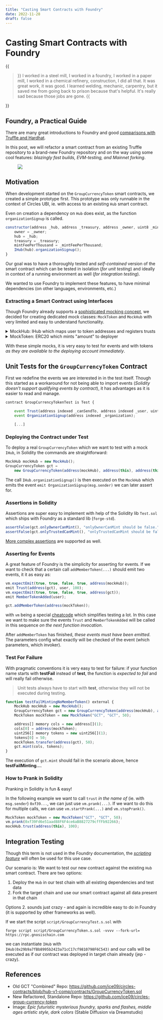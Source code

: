 ```yaml
---
title: "Casting Smart Contracts with Foundry"
date: 2022-11-28
draft: false
---
```


# Casting Smart Contracts with Foundry

{{<blockquote author="Luis J. Rodriguez">}}
I worked in a steel mill, I worked in a foundry, I worked in a paper mill, I worked in a chemical refinery, construction, I did all that. It was great work, it was good. I learned welding, mechanic, carpentry, but it saved me from going back to prison because that's helpful. It's really sad because those jobs are gone.
{{</blockquote>}}

## Foundry, a Practical Guide

There are many great introductions to Foundry and good [comparisons with Truffle and Hardhat](https://www.youtube.com/watch?v=d6Uvt0u6FQc).

In this post, we will refactor a smart contract from an existing Truffle repository to a brand-new Foundry repository and on the way using some cool features: _blazingly fast builds, EVM-testing, and Mainnet forking_.

<figure>
<img src="https://i.imgur.com/ZwwdQEih.png" border=0 />
</figure>

## Motivation

When development started on the `GroupCurrencyToken` smart contracts, we created a simple prototype first. This prototype was only runnable in the context of Circles UBI, ie. with access to an existing `Hub` smart contract.

Even on creation a dependency on `Hub` does exist, as the function `organizationSignup` is called.

```javascript
constructor(address _hub, address _treasury, address _owner, uint8 _mintFeePerThousand, string memory _name, string memory _symbol) ERC20(_name, _symbol) {
    owner = _owner;
    hub = _hub;
    treasury = _treasury;
    mintFeePerThousand = _mintFeePerThousand;
    IHub(hub).organizationSignup();
}
```

Our goal was to have a thoroughly tested and _self-contained_ version of the smart contract which can be tested in isolation (_for unit testing_) and ideally in context of a running environment as well (_for integration testing_). 

We wanted to use Foundry to implement these features, to have minimal dependencies (on other languages, environments, etc.)

### Extracting a Smart Contract using Interfaces 

Though Foundry already supports a [sophisticated mocking concept](https://book.getfoundry.sh/cheatcodes/mock-call), we decided for creating dedicated mock classes: `MockToken` and `MockHub` with very limited and easy to understand functionality.

<details>
  <summary>MockHub: IHub which maps user to token addresses and registers trusts</summary>

```javascript
contract MockHub is IHub {

    mapping (address => mapping (address => uint256)) public limits;
    mapping (address => address) public tokenToUser;
    mapping (address => address) public userToToken;

    function setTokenToUser(address token, address user) external {
        tokenToUser[token] = user;
        userToToken[user] = token;
    }

    function signup() external {
        emit Signup(msg.sender, 0x0000000000000000000000000000000000000001);
    }

    function organizationSignup() external {
        emit OrganizationSignup(msg.sender);
    }
    
    function trust(address trustee, uint256 amount) external {
        limits[msg.sender][trustee] = amount;
        emit Trust(msg.sender, trustee, amount);
    }

}
```
</details>

<details>
    <summary>MockToken: ERC20 which mints "amount" to deployer</summary>

```javascript
contract MockToken is ERC20 {

    constructor(string memory _name, string memory _symbol, uint256 _amount) ERC20 (_name, _symbol) {
        _mint(msg.sender, _amount);
    }
}
```
</details>


With these simple mocks, it is very easy to test for events and with tokens _as they are available to the deploying account immediately_.

## Unit Tests for the `GroupCurrencyToken` Contract

First we redefine the events we are interested in in the test itself. Though this started as a workaround for not being able to import events (_Solidity doesn't support qualifying events by contract_), it has advantages as it is easier to read and manage.

```javascript
contract GroupCurrencyTokenTest is Test {

    event Trust(address indexed _canSendTo, address indexed _user, uint256 _limit);
    event OrganizationSignup(address indexed _organization);

    [...]
```

### Deploying the Contract under Test

To deploy a real `GroupCurrencyToken` which we want to test with a mock `IHub`, in Solidity the commands are straightforward:

```javascript
MockHub mockHub = new MockHub();
GroupCurrencyToken gct = 
    new GroupCurrencyToken(address(mockHub), address(this), address(this), 0, "GCT", "GCT");
```

The call `IHub.organizationSignup()` is then executed on the `MockHub` which emits the event `emit OrganizationSignup(msg.sender)` we can later assert for.

### Assertions in Solidity

Assertions are super easy to implement with help of the Solidity lib `Test.sol` which ships with Foundry as a standard lib (`forge-std`).

```javascript
assertFalse(gct.onlyOwnerCanMint(), "onlyOwnerCanMint should be false.");
assertFalse(gct.onlyTrustedCanMint(), "onlyTrustedCanMint should be false.");
```

[More complex assertions](https://book.getfoundry.sh/reference/ds-test#asserting) are supported as well.

### Asserting for Events

A great feature of Foundry is the simplicity for asserting for events. If we want to check that a certain call `addMemberToken(...)` should emit two events, it it as easy as:

```javascript
vm.expectEmit(true, true, false, true, address(mockHub));
emit Trust(address(gct), user, 100);
vm.expectEmit(true, true, false, true, address(gct));
emit MemberTokenAdded(user);

gct.addMemberToken(address(mockToken));
```

with `vm` being a special [cheatcode](https://book.getfoundry.sh/cheatcodes/#cheatcodes-reference) which simplifies testing a lot. In this case we want to make sure the events `Trust` and `MemberTokenAdded` will be called in this sequence _on the next function invocation_.

After `addMemberToken` has finished, _these events must have been emitted_. The parameters config what exactly will be checked of the event (which parameters, which invoker).

### Test For Failure

With pragmatic conventions it is very easy to test for failure: if your function name starts with **testFail** instead of **test**, the function is _expected to fail_ and will really fail otherwise. 

> Unit tests always have to start with **test**, otherwise they will not be executed during testing.

```javascript
function testFailMintingNoMemberToken() external {
    MockHub mockHub = new MockHub();
    GroupCurrencyToken gct = new GroupCurrencyToken(address(mockHub), address(this), address(this), 0, "GCT", "GCT");
    MockToken mockToken = new MockToken("GCT", "GCT", 50);

    address[] memory cols = new address[](1);
    cols[0] = address(mockToken);
    uint256[] memory tokens = new uint256[](1);
    tokens[0] = 50;
    mockToken.transfer(address(gct), 50);
    gct.mint(cols, tokens);
}
```

The execution of `gct.mint` should fail in the scenario above, hence **testFailMinting...**.

### How to Prank in Solidity

Pranking in Solidity is fun & easy! 

In the following example we want to call `trust` _in the name of_ (ie. with `msg.sender`) `0xf39...`, we can just use `vm.prank(...)`. If we want to do this for multiple calls, we can use `vm.startPrank(...)` and `vm.stopPrank()`.

```javascript
MockToken mockToken = new MockToken("GCT", "GCT", 50);
vm.prank(0xf39Fd6e51aad88F6F4ce6aB8827279cffFb92266);
mockHub.trust(address(this), 100);
```

## Integration Testing

Though this term is not used in the Foundry documentation, the [_scripting feature_](https://book.getfoundry.sh/tutorials/solidity-scripting) will often be used for this use case.

Our scenario is: We want to test our new contract against the existing `Hub` smart contract. There are two options:

1. Deploy the `Hub` in our test chain with all existing dependencies and test data
2. Fork the target chain and use our smart contract against all data present in that chain

Options 2. sounds just crazy - and again is incredible easy to do in Foundry (it is supported by other frameworks as well).

If we start the script `script/GroupCurrencyTest.s.sol` with 

`forge script script/GroupCurrencyToken.s.sol -vvvv --fork-url=
https://rpc.gnosischain.com`

we can instantiate `IHub` with `IHub(0x29b9a7fBb8995b2423a71cC17cf9810798F6C543)` and our calls will be executed as if our contract was deployed in target chain already (jep - crazy).

## References

* Old GCT "Combined" Repo: https://github.com/ice09/circles-contracts/blob/hub-v1-comp/contracts/GroupCurrencyToken.sol
* New Refactored, Standalone Repo: https://github.com/ice09/circles-group-currency-token
* Image: _Epic futuristic mysterious foundry, sparks and flashes, middle ages artistic style, dark colors_ (Stable Diffusion via Dreamstudio)